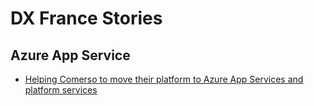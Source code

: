 # DX France Stories

## Azure App Service

- [Helping Comerso to move their platform to Azure App Services and platform services](_posts/comerso-azure-app-service.md)